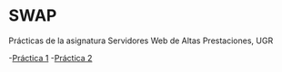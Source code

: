 # SWAP
Prácticas de la asignatura Servidores Web de Altas Prestaciones, UGR

-[Práctica 1](https://github.com/FernandoCP/SWAP/blob/master/Pr%C3%A1ctica1/Pr%C3%A1ctica1.md)
-[Práctica 2](https://github.com/FernandoCP/SWAP/blob/master/Pr%C3%A1ctica1/Pr%C3%A1ctica2.md)
